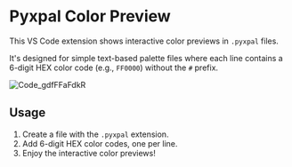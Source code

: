 # Pyxpal Color Preview

This VS Code extension shows interactive color previews in `.pyxpal` files.

It's designed for simple text-based palette files where each line contains a 6-digit HEX color code (e.g., `FF0000`) without the `#` prefix.

![Code_gdfFFaFdkR](https://github.com/user-attachments/assets/335a05d0-d3a2-47b1-b4c1-c11cf67aa7ef)

## Usage

1.  Create a file with the `.pyxpal` extension.
2.  Add 6-digit HEX color codes, one per line.
3.  Enjoy the interactive color previews!
